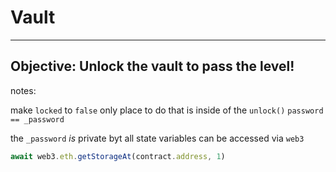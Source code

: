 # Vault

---
Objective:
Unlock the vault to pass the level!
---

notes:

make `locked` to `false`
only place to do that is inside of the `unlock()`
`password == _password`

the `_password` *is* private byt
all state variables can be accessed via `web3`

```javascript
await web3.eth.getStorageAt(contract.address, 1)
```
